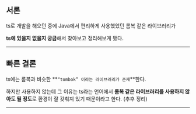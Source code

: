 ## 서론

ts로 개발을 해오던 중에 Java에서 편리하게 사용했었던 롬복 같은 라이브러리가

**ts에 있을지 없을지 궁금**해서 찾아보고 정리해보게 됐다.

---

## 빠른 결론

ts에는 롬복과 비슷한 **`“tombok” 이라는 라이브러리가 존재`**한다.

하지만 사용하지 않는데 그 이유는 ts라는 언어에서 **롬복 같은 라이브러리를 사용하지 않아도 될 정도**로
환경이 잘 갖춰져 있기 때문이라고 한다. (추후 정리)

---
